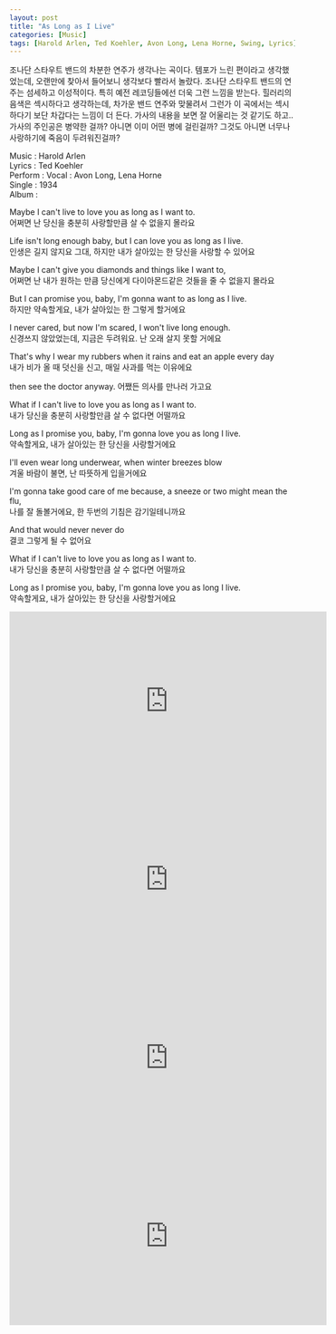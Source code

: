 ```yaml
---
layout: post
title: "As Long as I Live"
categories: [Music]
tags: [Harold Arlen, Ted Koehler, Avon Long, Lena Horne, Swing, Lyrics]
---
```


조나단 스타우트 밴드의 차분한 연주가 생각나는 곡이다. 템포가 느린 편이라고 생각했었는데, 오랜만에 찾아서 들어보니 생각보다 빨라서 놀랐다. 조나단 스타우트 밴드의 연주는 섬세하고 이성적이다. 특히 예전 레코딩들에선 더욱 그런 느낌을 받는다. 힐러리의 음색은 섹시하다고 생각하는데, 차가운 밴드 연주와 맞물려서 그런가 이 곡에서는 섹시하다기 보단 차갑다는 느낌이 더 든다. 가사의 내용을 보면 잘 어울리는 것 같기도 하고.. 가사의 주인공은 병약한 걸까? 아니면 이미 어떤 병에 걸린걸까? 그것도 아니면 너무나 사랑하기에 죽음이 두려워진걸까?

Music : Harold Arlen  
Lyrics : Ted Koehler  
Perform : 
Vocal : Avon Long, Lena Horne  
Single : 1934   
Album :  

Maybe I can't live to love you as long as I want to.  
어쩌면 난 당신을 충분히 사랑할만큼 살 수 없을지 몰라요  

Life isn't long enough baby, but I can love you as long as I live.   
인생은 길지 않지요 그대, 하지만 내가 살아있는 한 당신을 사랑할 수 있어요  

Maybe I can't give you diamonds and things like I want to,  
어쩌면 난 내가 원하는 만큼 당신에게 다이아몬드같은 것들을 줄 수 없을지 몰라요  

But I can promise you, baby, I'm gonna want to as long as I live.  
하지만 약속할게요, 내가 살아있는 한 그렇게 할거에요  

I never cared, but now I'm scared, I won't live long enough.  
신경쓰지 않았었는데, 지금은 두려워요. 난 오래 살지 못할 거에요  

That's why I wear my rubbers when it rains and eat an apple every day  
내가 비가 올 때 덧신을 신고, 매일 사과를 먹는 이유에요  

then see the doctor anyway. 
어쨌든 의사를 만나러 가고요  

What if I can't live to love you as long as I want to.  
내가 당신을 충분히 사랑할만큼 살 수 없다면 어떨까요  

Long as I promise you, baby, I'm gonna love you as long I live.   
약속할게요, 내가 살아있는 한 당신을 사랑할거에요  

I'll even wear long underwear, when winter breezes blow  
겨울 바람이 불면, 난 따뜻하게 입을거에요  

I'm gonna take good care of me because, a sneeze or two might mean the flu,  
나를 잘 돌볼거에요, 한 두번의 기침은 감기일테니까요  

And that would never never do  
결코 그렇게 될 수 없어요  

What if I can't live to love you as long as I want to.  
내가 당신을 충분히 사랑할만큼 살 수 없다면 어떨까요  

Long as I promise you, baby, I'm gonna love you as long I live.  
약속할게요, 내가 살아있는 한 당신을 사랑할거에요  

<iframe width="560" height="315" src="https://www.youtube.com/embed/8fb6d-3C4jM" title="YouTube video player" frameborder="0" allow="accelerometer; autoplay; clipboard-write; encrypted-media; gyroscope; picture-in-picture" allowfullscreen></iframe>

<iframe width="560" height="315" src="https://www.youtube.com/embed/mgO3GdTp7RE" title="YouTube video player" frameborder="0" allow="accelerometer; autoplay; clipboard-write; encrypted-media; gyroscope; picture-in-picture" allowfullscreen></iframe>

<iframe width="560" height="315" src="https://www.youtube.com/embed/XYF43de68so" title="YouTube video player" frameborder="0" allow="accelerometer; autoplay; clipboard-write; encrypted-media; gyroscope; picture-in-picture" allowfullscreen></iframe>

<iframe width="560" height="315" src="https://www.youtube.com/embed/Zm9oc6xgnE4" title="YouTube video player" frameborder="0" allow="accelerometer; autoplay; clipboard-write; encrypted-media; gyroscope; picture-in-picture" allowfullscreen></iframe>